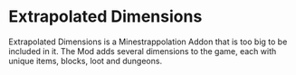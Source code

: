 Extrapolated Dimensions
===================

Extrapolated Dimensions is a Minestrappolation Addon that is too big to be included in it.
The Mod adds several dimensions to the game, each with unique items, blocks, loot and dungeons.
